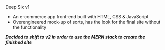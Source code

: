 Deep Six v1
- An e-commerce app front-end built with HTML, CSS & JavaScript
- Overengineered mock-up of sorts, has the look for the final site without the functionality

***Decided to shift to v2 in order to use the MERN stack to create the finished site***
